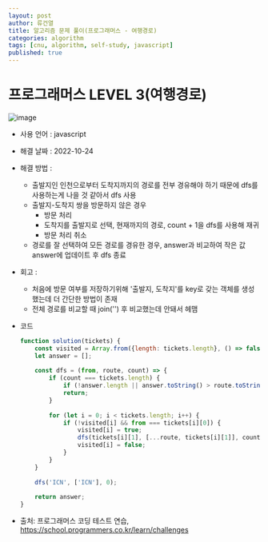 ```yaml
---
layout: post
author: 류건열
title: 알고리즘 문제 풀이(프로그래머스 - 여행경로)
categories: algorithm
tags: [cnu, algorithm, self-study, javascript]
published: true
---
```


# 프로그래머스 LEVEL 3(여행경로)

  ![image](https://user-images.githubusercontent.com/34560965/197514804-2e586d36-fbf4-4561-93d5-bd2df37745f0.png)

  - 사용 언어 : javascript

  - 해결 날짜 : 2022-10-24

  - 해결 방법 :
    - 출발지인 인천으로부터 도착지까지의 경로를 전부 경유해야 하기 때문에 dfs를 사용하는게 나을 것 같아서 dfs 사용
    - 출발지-도착지 쌍을 방문하지 않은 경우
      - 방문 처리
      - 도착지를 출발지로 선택, 현재까지의 경로, count + 1을 dfs를 사용해 재귀
      - 방문 처리 취소
    - 경로를 잘 선택하여 모든 경로를 경유한 경우, answer과 비교하여 작은 값 answer에 업데이트 후 dfs 종료

  - 회고 : 
    - 처음에 방문 여부를 저장하기위해 '출발지, 도착지'를 key로 갖는 객체를 생성했는데 더 간단한 방법이 존재
    - 전체 경로를 비교할 때 join('') 후 비교했는데 안돼서 헤맴 
  
  - 코드

    ```javascript
    function solution(tickets) {
        const visited = Array.from({length: tickets.length}, () => false);
        let answer = [];
        
        const dfs = (from, route, count) => {
            if (count === tickets.length) {
                if (!answer.length || answer.toString() > route.toString()) answer = route;
                return;
            }
            
            for (let i = 0; i < tickets.length; i++) {
                if (!visited[i] && from === tickets[i][0]) {
                    visited[i] = true;
                    dfs(tickets[i][1], [...route, tickets[i][1]], count + 1);
                    visited[i] = false;
                }
            }
        }
        
        dfs('ICN', ['ICN'], 0);
        
        return answer;
    }
    ```
    
  - 출처: 프로그래머스 코딩 테스트 연습, https://school.programmers.co.kr/learn/challenges
